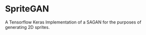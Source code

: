 # SpriteGAN
A Tensorflow Keras Implementation of a SAGAN for the purposes of generating 2D sprites.
